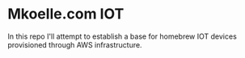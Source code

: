 # Mkoelle.com IOT

In this repo I'll attempt to establish a base for homebrew IOT devices provisioned through AWS infrastructure.
